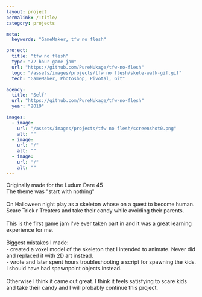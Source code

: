 ```yaml
---
layout: project
permalink: /:title/
category: projects

meta:
  keywords: "GameMaker, tfw no flesh"

project:
  title: "tfw no flesh"
  type: "72 hour game jam"
  url: "https://github.com/PureNukage/tfw-no-flesh"
  logo: "/assets/images/projects/tfw no flesh/skele-walk-gif.gif"
  tech: "GameMaker, Photoshop, Pivotal, Git"

agency:
  title: "Self"
  url: "https://github.com/PureNukage/tfw-no-flesh"
  year: "2019"

images:
  - image:
    url: "/assets/images/projects/tfw no flesh/screenshot0.png"
    alt: ""
  - image:
    url: "/"
    alt: ""
  - image:
    url: "/"
    alt: ""
---
```

<p> Originally made for the Ludum Dare 45<br>
The theme was "start with nothing"<br>
<br>
On Halloween night play as a skeleton whose on a quest to become human. Scare Trick r Treaters and take their candy while avoiding their parents.<br>
<br>
This is the first game jam I've ever taken part in and it was a great learning experience for me.<br>
<br>
Biggest mistakes I made: <br>
- created a voxel model of the skeleton that I intended to animate. Never did and replaced it with 2D art instead.<br>
- wrote and later spent hours troubleshooting a script for spawning the kids. I should have had spawnpoint objects instead.<br>
<br>
Otherwise I think it came out great. I think it feels satisfying to scare kids and take their candy and I will probably continue this project.<br>
</p>